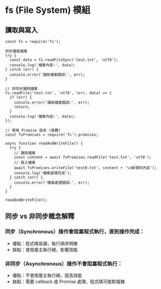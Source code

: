 # fs (File System) 模組

## 讀取與寫入

```
const fs = require('fs');

同步讀取檔案
try {
  const data = fs.readFileSync('test.txt', 'utf8');
  console.log('檔案內容:', data);
} catch (err) {
  console.error('讀取檔案錯誤:', err);
}

// 非同步讀取檔案
fs.readFile('test.txt', 'utf8', (err, data) => {
  if (err) {
    console.error('讀取檔案錯誤:', err);
    return;
  }
  console.log('檔案內容:', data);
});
```

```
// 使用 Promise 版本 (推薦)
const fsPromises = require('fs').promises;

async function readAndWriteFile() {
  try {
    // 讀取檔案
    const content = await fsPromises.readFile('test.txt', 'utf8');
    // 寫入檔案
    await fsPromises.writeFile('testB.txt', content + '\n新增的內容');
    console.log('檔案處理完成');
  } catch (err) {
    console.error('檔案處理錯誤:', err);
  }
}

readAndWriteFile();
```

## 同步 vs 非同步概念解釋

### 同步（Synchronous）操作會阻塞程式執行，直到操作完成：

- 優點：程式碼易讀，執行順序明確
- 缺點：會阻塞主執行緒，影響效能

### 非同步（Asynchronous）操作不會阻塞程式執行：

- 優點：不會阻塞主執行緒，提高效能
- 缺點：需要 callback 或 Promise 處理，程式碼可能較複雜